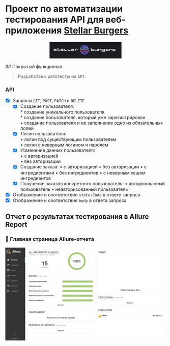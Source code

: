 # Проект по автоматизации тестирования API для веб-приложения [Stellar Burgers](https://stellarburgers.nomoreparties.site)
<p align="center">
 <img width="45%" title="Book Store" src="images/logo.png">
 </p>
## Покрытый функционал

 > Разработаны автотесты на <code>API</code>.

 ### API

 - [x] Запросы <code>GET</code>, <code>POST</code>, <code>PATCH</code> и <code>DELETE</code>
     - [x] Создание пользователя:<br>
           * создание уникального пользователя<br>
           * создание пользователя, который уже зарегистрирован<br>
           • создание пользователя и не заполнение одно из обязательных полей<br>
     - [x] Логин пользователя:<br>
           • логин под существующим пользователем<br>
           • логин с неверным логином и паролем<br>
     - [x] Изменение данных пользователя:<br>
           • с авторизацией<br>
           • без авторизации<br>
     - [x] Создание заказа:
           • с авторизацией
           • без авторизации
           • с ингредиентами
           • без ингредиентов
           • с неверным хешем ингредиентов
     - [x] Получение заказов конкретного пользователя:
           • авторизованный пользователь
           • неавторизованный пользователь
 - [x] Отображение и соответствие <code>statusCode</code> в ответе запроса
 - [x] Отображение и соответствие <code>body</code> в ответа запроса
 ## Отчет о результатах тестирования в Allure Report
 ### :dart: Главная страница Allure-отчета
 <p align="center">
 <img title="Allure_report" src="images/allure_report.png">
 </p>
 
